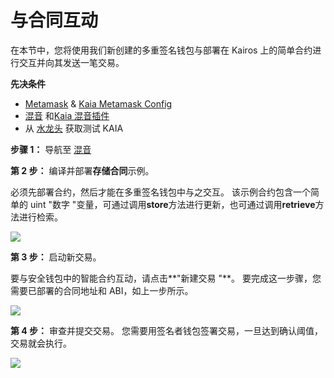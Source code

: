 # 与合同互动

在本节中，您将使用我们新创建的多重签名钱包与部署在 Kairos 上的简单合约进行交互并向其发送一笔交易。

**先决条件**

- [Metamask](https://metamask.io/download/) & [Kaia Metamask Config](../../tutorials/connecting-metamask.mdx#send-klay)
- [混音](https://remix.ethereum.org/) 和[Kaia 混音插件](https://klaytn.foundation/using-klaytn-plugin-on-remix/)
- 从 [水龙头](https://faucet.kaia.io) 获取测试 KAIA

**步骤 1：** 导航至 [混音](https://remix.ethereum.org/)

**第 2 步：** 编译并部署**存储合同**示例。

必须先部署合约，然后才能在多重签名钱包中与之交互。 该示例合约包含一个简单的 uint "数字 "变量，可通过调用**store**方法进行更新，也可通过调用**retrieve**方法进行检索。

![](/img/build/tools/kaia-safe/ks-ic-deploy.gif)

**第 3 步：** 启动新交易。

要与安全钱包中的智能合约互动，请点击\*\*"新建交易 "\*\*。 要完成这一步骤，您需要已部署的合同地址和 ABI，如上一步所示。

![](/img/build/tools/kaia-safe/kaia-safe-ci-init.gif)

**第 4 步：** 审查并提交交易。 您需要用签名者钱包签署交易，一旦达到确认阈值，交易就会执行。

![](/img/build/tools/kaia-safe/kaia-safe-ci-review-send.gif)